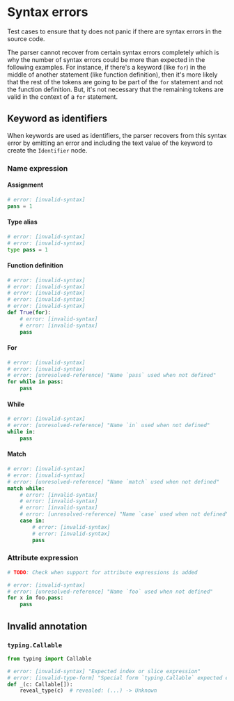 # Syntax errors

Test cases to ensure that ty does not panic if there are syntax errors in the source code.

The parser cannot recover from certain syntax errors completely which is why the number of syntax
errors could be more than expected in the following examples. For instance, if there's a keyword
(like `for`) in the middle of another statement (like function definition), then it's more likely
that the rest of the tokens are going to be part of the `for` statement and not the function
definition. But, it's not necessary that the remaining tokens are valid in the context of a `for`
statement.

## Keyword as identifiers

When keywords are used as identifiers, the parser recovers from this syntax error by emitting an
error and including the text value of the keyword to create the `Identifier` node.

### Name expression

#### Assignment

```py
# error: [invalid-syntax]
pass = 1
```

#### Type alias

```py
# error: [invalid-syntax]
# error: [invalid-syntax]
type pass = 1
```

#### Function definition

```py
# error: [invalid-syntax]
# error: [invalid-syntax]
# error: [invalid-syntax]
# error: [invalid-syntax]
# error: [invalid-syntax]
def True(for):
    # error: [invalid-syntax]
    # error: [invalid-syntax]
    pass
```

#### For

```py
# error: [invalid-syntax]
# error: [invalid-syntax]
# error: [unresolved-reference] "Name `pass` used when not defined"
for while in pass:
    pass
```

#### While

```py
# error: [invalid-syntax]
# error: [unresolved-reference] "Name `in` used when not defined"
while in:
    pass
```

#### Match

```py
# error: [invalid-syntax]
# error: [invalid-syntax]
# error: [unresolved-reference] "Name `match` used when not defined"
match while:
    # error: [invalid-syntax]
    # error: [invalid-syntax]
    # error: [invalid-syntax]
    # error: [unresolved-reference] "Name `case` used when not defined"
    case in:
        # error: [invalid-syntax]
        # error: [invalid-syntax]
        pass
```

### Attribute expression

```py
# TODO: Check when support for attribute expressions is added

# error: [invalid-syntax]
# error: [unresolved-reference] "Name `foo` used when not defined"
for x in foo.pass:
    pass
```

## Invalid annotation

### `typing.Callable`

```py
from typing import Callable

# error: [invalid-syntax] "Expected index or slice expression"
# error: [invalid-type-form] "Special form `typing.Callable` expected exactly two arguments (parameter types and return type)"
def _(c: Callable[]):
    reveal_type(c)  # revealed: (...) -> Unknown
```
